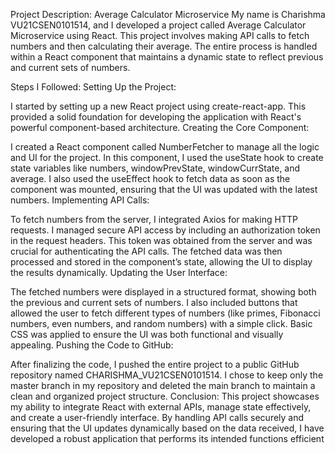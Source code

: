 


Project Description: Average Calculator Microservice
My name is Charishma VU21CSEN0101514, and I developed a project called Average Calculator Microservice using React. This project involves making API calls to fetch numbers and then calculating their average. The entire process is handled within a React component that maintains a dynamic state to reflect previous and current sets of numbers.

Steps I Followed:
Setting Up the Project:

I started by setting up a new React project using create-react-app. This provided a solid foundation for developing the application with React's powerful component-based architecture.
Creating the Core Component:

I created a React component called NumberFetcher to manage all the logic and UI for the project.
In this component, I used the useState hook to create state variables like numbers, windowPrevState, windowCurrState, and average.
I also used the useEffect hook to fetch data as soon as the component was mounted, ensuring that the UI was updated with the latest numbers.
Implementing API Calls:

To fetch numbers from the server, I integrated Axios for making HTTP requests.
I managed secure API access by including an authorization token in the request headers. This token was obtained from the server and was crucial for authenticating the API calls.
The fetched data was then processed and stored in the component’s state, allowing the UI to display the results dynamically.
Updating the User Interface:

The fetched numbers were displayed in a structured format, showing both the previous and current sets of numbers.
I also included buttons that allowed the user to fetch different types of numbers (like primes, Fibonacci numbers, even numbers, and random numbers) with a simple click.
Basic CSS was applied to ensure the UI was both functional and visually appealing.
Pushing the Code to GitHub:

After finalizing the code, I pushed the entire project to a public GitHub repository named CHARISHMA_VU21CSEN0101514.
I chose to keep only the master branch in my repository and deleted the main branch to maintain a clean and organized project structure.
Conclusion:
This project showcases my ability to integrate React with external APIs, manage state effectively, and create a user-friendly interface. By handling API calls securely and ensuring that the UI updates dynamically based on the data received, I have developed a robust application that performs its intended functions efficient
